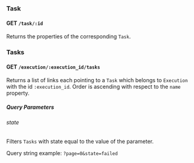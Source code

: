 
### Task

#### GET `/task/:id` 

Returns the properties of the corresponding `Task`.


### Tasks

#### GET `/execution/:execution_id/tasks` 

Returns a list of links each pointing to a `Task` which belongs to
`Execution` with the id `:execution_id`. Order is ascending with respect
to the `name` property.

##### Query Parameters 

###### state 

Filters `Tasks` with state equal to the value of the parameter.

Query string example: `?page=0&state=failed`



